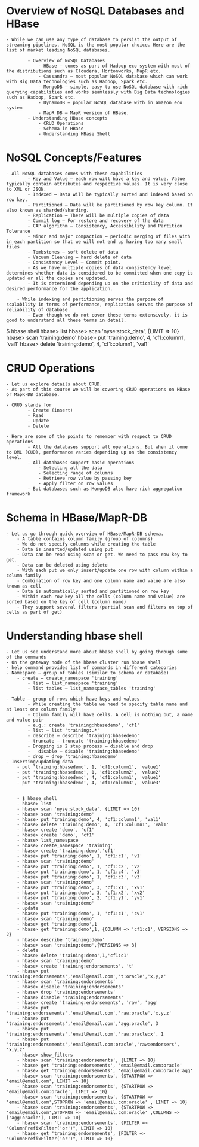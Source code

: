 # Overview of NoSQL Databases and HBase

	- While we can use any type of database to persist the output of streaming pipelines, NoSQL is the most popular choice. Here are the list of market leading NoSQL databases.

    		- Overview of NoSQL Databases
        		- HBase – comes as part of Hadoop eco system with most of the distributions such as Cloudera, Hortonworks, MapR etc.
        		- Cassandra – most popular NoSQL database which can work with Big Data technologies such as Hadoop, Spark etc.
        		- MongoDB – simple, easy to use NoSQL database with rich querying capabilities and works seamlessly with Big Data technologies such as Hadoop, Spark etc.
        		- DynamoDB – popular NoSQL database with in amazon eco system
        		- MapR DB – MapR version of HBase.
    		- Understanding HBase concepts
        		- CRUD Operations
        		- Schema in HBase
        		- Understanding HBase Shell


# NoSQL Concepts/Features

	- All NoSQL databases comes with these capabilities
    		- Key and Value – each row will have a key and value. Value typically contain attributes and respective values. It is very close to XML or JSON.
    		- Indexed – Data will be typically sorted and indexed based on row key.
    		- Partitioned – Data will be partitioned by row key column. It also known as sharded/sharding.
    		- Replication – There will be multiple copies of data
    		- Commit log – For restore and recovery of the data
    		- CAP algorithm – Consistency, Accessibility and Partition Tolerance
    		- Minor and major compaction – periodic merging of files with in each partition so that we will not end up having too many small files
    		- Tombstones – soft delete of data
    		- Vacuum Cleaning – hard delete of data
    		- Consistency Level – Commit point. 
			- As we have multiple copies of data consistency level determines whether data is considered to be committed when one copy is updated or all the copies are updated. 
			- It is determined depending up on the criticality of data and desired performance for the application.

		- While indexing and partitioning serves the purpose of scalability in terms of performance, replication serves the purpose of reliability of database. 
			- Even though we do not cover these terms extensively, it is good to understand all these terms in detail.

$ hbase shell
hbase> list
hbase> scan 'nyse:stock_data', {LIMIT => 10}
hbase> scan 'training:demo'
hbase> put 'training:demo', 4, 'cf1:column1', 'val1'
hbase> delete 'training:demo', 4, 'cf1:column1', 'val1'


# CRUD Operations

	- Let us explore details about CRUD.
	- As part of this course we will be covering CRUD operations on HBase or MapR-DB database.

	- CRUD stands for
    		- Create (insert)
    		- Read
    		- Update
    		- Delete

	- Here are some of the points to remember with respect to CRUD operations
    		- All the databases support all operations. But when it come to DML (CUD), performance varies depending up on the consistency level.
    		- All databases support basic operations
        		- Selecting all the data
        		- Selecting range of columns
        		- Retrieve row value by passing key
        		- Apply filter on row values
    		- But databases such as MongoDB also have rich aggregation framework

# Schema in HBase/MapR-DB

	- Let us go through quick overview of HBase/MapR-DB schema.
    	- A table contains column family (group of columns)
    	- We do not specify columns while creating the table
    	- Data is inserted/updated using put
    	- Data can be read using scan or get. We need to pass row key to get.
    	- Data can be deleted using delete
    	- With each put we only insert/update one row with column within a column family
    	- Combination of row key and one column name and value are also known as cell
    	- Data is automatically sorted and partitioned on row key
    	- Within each row key all the cells (column name and value) are sorted based on the key of cell (column name)
    	- They support several filters (partial scan and filters on top of cells as part of get)

# Understanding hbase shell

	- Let us see understand more about hbase shell by going through some of the commands
	- On the gateway node of the hbase cluster run hbase shell
	- help command provides list of commands in different categories
	- Namespace – group of tables (similar to schema or database) 
		- create – create_namespace 'training'
    		- list – list_namespace 'training'
    		- list tables – list_namespace_tables 'training'

	- Table – group of rows which have keys and values 
    		- While creating the table we need to specify table name and at least one column family
    		- Column family will have cells. A cell is nothing but, a name and value pair
    		- e.g.: create 'training:hbasedemo', 'cf1'
    		- list – list 'training:.*'
    		- describe – describe 'training:hbasedemo'
    		- truncate – truncate 'training:hbasedemo'
    		- Dropping is 2 step process – disable and drop
    		-	disable – disable 'training:hbasedemo'
    		- drop – drop 'training:hbasedemo'
	- Inserting/updating data
		- put 'training:hbasedemo', 1, 'cf1:column1', 'value1'
		- put 'training:hbasedemo', 1, 'cf1:column2', 'value2'
		- put 'training:hbasedemo', 4, 'cf1:column1', 'value1'
		- put 'training:hbasedemo', 4, 'cf1:column3', 'value3'


		- $ hbase shell
		- hbase> list
		- hbase> scan 'nyse:stock_data', {LIMIT => 10}
		- hbase> scan 'training:demo'
		- hbase> put 'training:demo', 4, 'cf1:column1', 'val1'
		- hbase> delete 'training:demo', 4, 'cf1:column1', 'val1'
		- hbase> create 'demo', 'cf1'
		- hbase> create 'demo', 'cf1'
		- hbase> list_namespace
		- hbase> create_namespace 'training'
		- hbase> create 'training:demo','cf1'
		- hbase> put 'training:demo', 1, 'cf1:c1', 'v1'
		- hbase> scan 'training:demo'
		- hbase> put 'training:demo', 1, 'cf1:c2', 'v2'
		- hbase> put 'training:demo', 1, 'cf1:c4', 'v3'
		- hbase> put 'training:demo', 1, 'cf1:c3', 'v3'
		- hbase> scan 'training:demo'
		- hbase> put 'training:demo', 3, 'cf1:x1', 'xv1'
		- hbase> put 'training:demo', 3, 'cf1:x2', 'xv2'
		- hbase> put 'training:demo', 2, 'cf1:y1', 'yv1'
		- hbase> scan 'training:demo'
		- update
		- hbase> put 'training:demo', 1, 'cf1:c1', 'cv1'
		- hbase> scan 'training:demo'
		- hbase> get 'training:demo',1
		- hbase> get 'training:demo',1, {COLUMN => 'cf1:c1', VERSIONS => 2}
		- hbase> describe 'training:demo'
		- hbase> scan 'training:demo',{VERSIONS => 3}
		- delete
		- hbase> delete 'training:demo',1,'cf1:c1'
		- hbase> scan 'training:demo'
		- hbase> create 'training:endorsements', 't'
		- hbase> put 'training:endorsements','email@email.com','t:oracle','x,y,z'
		- hbase> scan 'training:endorsements'
		- hbase> disable 'training:endorsements'
		- hbase> drop 'training:endorsements'
		- hbase> disable 'training:endorsements'
		- hbase> create 'training:endorsements', 'raw', 'agg'
		- hbase> put 'training:endorsements','email@email.com','raw:oracle','x,y,z'
		- hbase> put 'training:endorsements','email@email.com','agg:oracle', 3
		- hbase> put 'training:endorsements','email@email.com','raw:oracle:x', 1
		- hbase> put 'training:endorsements','email@email.com:oracle','raw:endorsers', 'x,y,z'
		- hbase> show_filters
		- hbase> scan 'training:endorsements', {LIMIT => 10}
		- hbase> get 'training:endorsements', 'email@email.com:oracle'
		- hbase> get 'training:endorsements', 'email@email.com:oracle:agg'
		- hbase> scan 'training:endorsements', {STARTROW => 'email@email.com', LIMIT => 10}
		- hbase> scan 'training:endorsements', {STARTROW => 'email@email.com:oracle', LIMIT => 10}
		- hbase> scan 'training:endorsements', {STARTROW => 'email@email.com',STOPROW => 'email@email.com:oracle' , LIMIT => 10}
		- hbase> scan 'training:endorsements', {STARTROW => 'email@email.com',STOPROW => 'email@email.com:oracle' ,COLUMNS => ['agg:oracle'], LIMIT => 10}
		- hbase> scan 'training:endorsements', {FILTER => "ColumnPrefixFilter('or')", LIMIT => 10}
		- hbase> get 'training:endorsements', {FILTER => "ColumnPrefixFilter('or')", LIMIT => 10}
